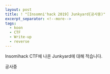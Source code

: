 ```yaml
---
layout: post
title: ! "[Insomni'hack 2019] Junkyard{공사중)"
excerpt_separator: <!--more-->
tags:
  - koon
  - CTF
  - Write-up
  - reverse
---
```

Insomihack CTF에 나온 Junkyard에 대해 적습니다.
<!--more-->
공사중
